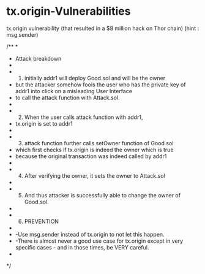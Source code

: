 # tx.origin-Vulnerabilities
tx.origin vulnerability (that resulted in a $8 million hack on Thor chain) (hint : msg.sender)

/**
 * 
 * Attack breakdown
 *  
 * 1. initially addr1 will deploy Good.sol and will be the owner 
 *    but the attacker somehow fools the user who has the private key of addr1 into click on a misleading User Interface
 *    to call the attack function with Attack.sol.
 * 
 * 2.  When the user calls attack function with addr1,
 *    tx.origin is set to addr1
 * 
 * 3. attack function further calls setOwner function of Good.sol 
 *    which first checks if tx.origin is indeed the owner which is true
 *    because the original transaction was indeed called by addr1
 * 
 * 4. After verifying the owner, it sets the owner to Attack.sol
 * 
 * 5. And thus attacker is successfully able to change the owner of Good.sol.
 * 
 * 6. PREVENTION 
 * 
 * -Use msg.sender instead of tx.origin to not let this happen. 
 * -There is almost never a good use case for tx.origin except in very specific cases - and in those times, be VERY careful.
 * 
 */
